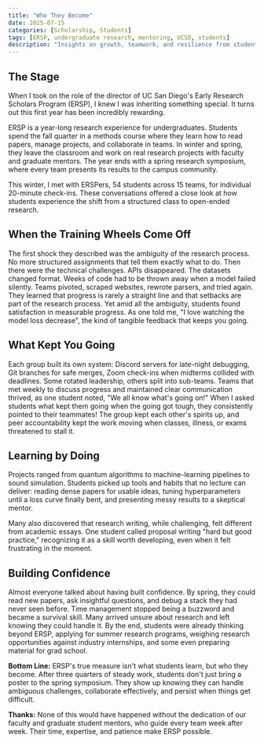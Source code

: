 ```yaml
---
title: "Who They Become"
date: 2025-07-15
categories: [Scholarship, Students]
tags: [ERSP, undergraduate research, mentoring, UCSD, students]
description: "Insights on growth, teamwork, and resilience from student check-ins in UC San Diego’s Early Research Scholars Program."
---
```


<!-- # Inside the Early Research Scholars Program: Student Perspectives -->
## The Stage

When I took on the role of the director of UC San Diego's Early Research Scholars Program (ERSP), I knew I was inheriting something special. It turns out this first year has been incredibly rewarding.

ERSP is a year-long research experience for undergraduates. Students spend the fall quarter in a methods course where they learn how to read papers, manage projects, and collaborate in teams. In winter and spring, they leave the classroom and work on real research projects with faculty and graduate mentors. The year ends with a spring research symposium, where every team presents its results to the campus community.

This winter, I met with ERSPers, 54 students across 15 teams, for individual 20-minute check-ins. These conversations offered a close look at how students experience the shift from a structured class to open-ended research.

## When the Training Wheels Come Off

The first shock they described was the ambiguity of the research process. No more structured assignments that tell them exactly what to do. Then there were the technical challenges. APIs disappeared. The datasets changed format. Weeks of code had to be thrown away when a model failed silently. Teams pivoted, scraped websites, rewrote parsers, and tried again. They learned that progress is rarely a straight line and that setbacks are part of the research process. Yet amid all the ambiguity, students found satisfaction in measurable progress. As one told me, "I love watching the model loss decrease", the kind of tangible feedback that keeps you going.

## What Kept You Going

Each group built its own system: Discord servers for late-night debugging, Git branches for safe merges, Zoom check-ins when midterms collided with deadlines. Some rotated leadership, others split into sub-teams. Teams that met weekly to discuss progress and maintained clear communication thrived, as one student noted, "We all know what's going on!" When I asked students what kept them going when the going got tough, they consistently pointed to their teammates! The group kept each other's spirits up, and peer accountability kept the work moving when classes, illness, or exams threatened to stall it.

## Learning by Doing

Projects ranged from quantum algorithms to machine-learning pipelines to sound simulation. Students picked up tools and habits that no lecture can deliver: reading dense papers for usable ideas, tuning hyperparameters until a loss curve finally bent, and presenting messy results to a skeptical mentor.

Many also discovered that research writing, while challenging, felt different from academic essays. One student called proposal writing "hard but good practice," recognizing it as a skill worth developing, even when it felt frustrating in the moment.

## Building Confidence

Almost everyone talked about having built confidence. By spring, they could read new papers, ask insightful questions, and debug a stack they had never seen before. Time management stopped being a buzzword and became a survival skill. Many arrived unsure about research and left knowing they could handle it. By the end, students were already thinking beyond ERSP, applying for summer research programs, weighing research opportunities against industry internships, and some even preparing material for grad school.

**Bottom Line:** ERSP's true measure isn't what students learn, but who they become. After three quarters of steady work, students don't just bring a poster to the spring symposium. They show up knowing they can handle ambiguous challenges, collaborate effectively, and persist when things get difficult.

**Thanks:** None of this would have happened without the dedication of our faculty and graduate student mentors, who guide every team week after week. Their time, expertise, and patience make ERSP possible.
